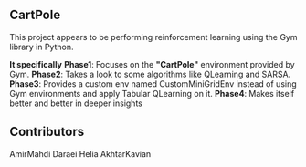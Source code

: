 ## CartPole

This project appears to be performing reinforcement learning using the Gym library in Python.

**It specifically**
**Phase1**: Focuses on the **"CartPole"** environment provided by Gym.
**Phase2**: Takes a look to some algorithms like QLearning and SARSA.
**Phase3**: Provides a custom env named CustomMiniGridEnv instead of using Gym environments and apply Tabular QLearning on it.
**Phase4**: Makes itself better and better in deeper insights

## Contributors
AmirMahdi Daraei
Helia AkhtarKavian
